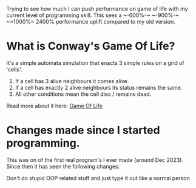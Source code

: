  Trying to see how much I can push performance on game of life with my current level of programming skill. This sees a ~-600%-~ ~-900%-~ ~>1000%~ 2400% performance uplift compared to my old version. 

# What is Conway's Game Of Life?
It's a simple automata simulation that enacts 3 simple rules on a grid of 'cells'.
1. If a cell has 3 alive neighbours it comes alive.
2. If a cell has exactly 2 alive neighbours its status remains the same.
3. All other conditions mean the cell dies / remains dead.

Read more about it here: [Game Of Life](https://en.wikipedia.org/wiki/Conway's_Game_of_Life)

# Changes made since I started programming.
This was on of the first real program's I ever made (around Dec 2023). Since then it has seen the following changes:

Don't do stupid OOP related stuff and just type it out like a normal person
